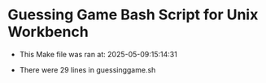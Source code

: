 # Guessing Game Bash Script for Unix Workbench

* This Make file was ran at: 2025-05-09:15:14:31

* There were 29 lines in guessinggame.sh

